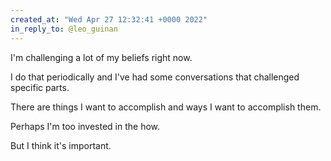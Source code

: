 ```yaml
---
created_at: "Wed Apr 27 12:32:41 +0000 2022"
in_reply_to: @leo_guinan
---
```


I'm challenging a lot of my beliefs right now.

I do that periodically and I've had some conversations that challenged specific parts. 

There are things I want to accomplish and ways I want to accomplish them.

Perhaps I'm too invested in the how.

But I think it's important.